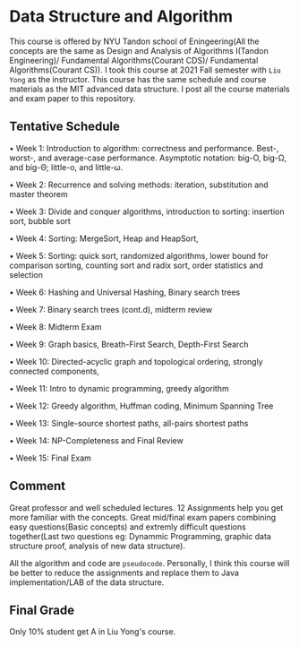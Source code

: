 # Data Structure and Algorithm

This course is offered by NYU Tandon school of Eningeering(All the concepts are the same as Design and Analysis of Algorithms I(Tandon Engineering)/ Fundamental Algorithms(Courant CDS)/  Fundamental Algorithms(Courant CS)). I took this course at 2021 Fall semester with `Liu Yong` as the instructor. This course has the same schedule and course materials as the MIT advanced data structure. I post all the course materials and exam paper to this repository.



## Tentative Schedule 

• Week 1: Introduction to algorithm: correctness and performance. Best-, worst-,
and average-case performance. Asymptotic notation: big-O, big-Ω, and big-Θ;
little-o, and little-ω. 

• Week 2: Recurrence and solving methods: iteration, substitution and master
theorem

• Week 3: Divide and conquer algorithms, introduction to sorting: insertion sort,
bubble sort

• Week 4: Sorting: MergeSort, Heap and HeapSort, 

• Week 5: Sorting: quick sort, randomized algorithms, lower bound for comparison
sorting, counting sort and radix sort, order statistics and selection

• Week 6: Hashing and Universal Hashing, Binary search trees 

• Week 7: Binary search trees (cont.d), midterm review

• Week 8: Midterm Exam

• Week 9: Graph basics, Breath-First Search, Depth-First Search

• Week 10: Directed-acyclic graph and topological ordering, strongly connected
components, 

• Week 11: Intro to dynamic programming, greedy algorithm

• Week 12: Greedy algorithm, Huffman coding, Minimum Spanning Tree

• Week 13: Single-source shortest paths, all-pairs shortest paths

• Week 14: NP-Completeness and Final Review

• Week 15: Final Exam



## Comment

Great professor and well scheduled lectures. 12 Assignments help you get more familiar with the concepts. Great mid/final exam papers combining easy questions(Basic concepts) and extremly difficult questions together(Last two questions eg: Dynammic Programming, graphic data structure proof, analysis of new data structure). 

All the algorithm and code are `pseudocode`. Personally, I think this course will be better to reduce the assignments and replace them to Java implementation/LAB of the data structure. 

## Final Grade 

Only 10% student get A in Liu Yong's course.
